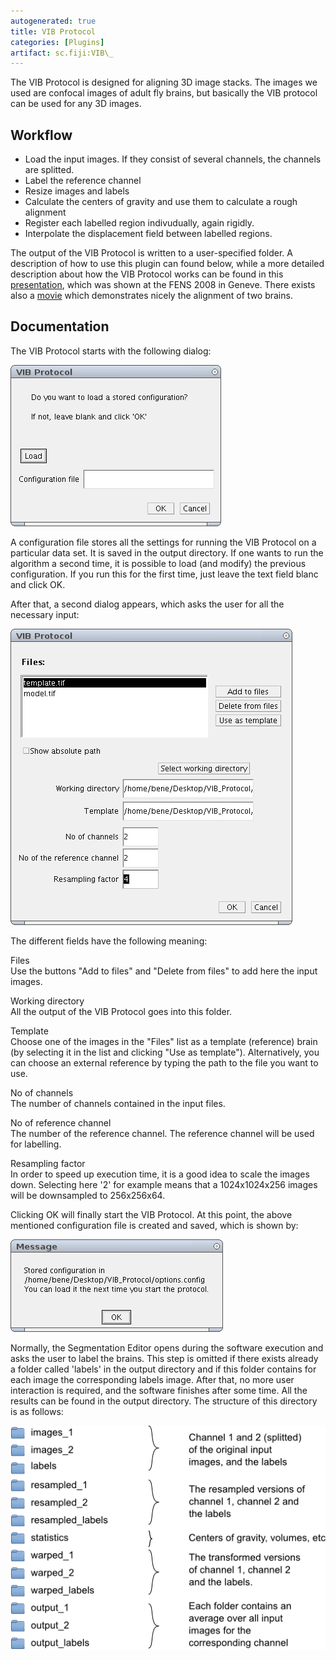 ```yaml
---
autogenerated: true
title: VIB Protocol
categories: [Plugins]
artifact: sc.fiji:VIB\_
---
```


The VIB Protocol is designed for aligning 3D image stacks. The images we used are confocal images of adult fly brains, but basically the VIB protocol can be used for any 3D images.

## Workflow

-   Load the input images. If they consist of several channels, the channels are splitted.
-   Label the reference channel
-   Resize images and labels
-   Calculate the centers of gravity and use them to calculate a rough alignment
-   Register each labelled region indivudually, again rigidly.
-   Interpolate the displacement field between labelled regions.

The output of the VIB Protocol is written to a user-specified folder. A description of how to use this plugin can found below, while a more detailed description about how the VIB Protocol works can be found in this [presentation](http://132.187.25.13/home/imagej/fens.pdf), which was shown at the FENS 2008 in Geneve. There exists also a [movie](http://132.187.25.13/home/imagej/fens.avi) which demonstrates nicely the alignment of two brains.

## Documentation

The VIB Protocol starts with the following dialog:

![](/media/plugins/vib-protocol-1.png)

A configuration file stores all the settings for running the VIB Protocol on a particular data set. It is saved in the output directory. If one wants to run the algorithm a second time, it is possible to load (and modify) the previous configuration. If you run this for the first time, just leave the text field blanc and click OK.

After that, a second dialog appears, which asks the user for all the necessary input:

![](/media/plugins/vib-protocol-2.png)

The different fields have the following meaning:

Files  
Use the buttons "Add to files" and "Delete from files" to add here the input images.

<!-- -->

Working directory  
All the output of the VIB Protocol goes into this folder.

<!-- -->

Template  
Choose one of the images in the "Files" list as a template (reference) brain (by selecting it in the list and clicking "Use as template"). Alternatively, you can choose an external reference by typing the path to the file you want to use.

<!-- -->

No of channels  
The number of channels contained in the input files.

<!-- -->

No of reference channel  
The number of the reference channel. The reference channel will be used for labelling.

<!-- -->

Resampling factor  
In order to speed up execution time, it is a good idea to scale the images down. Selecting here '2' for example means that a 1024x1024x256 images will be downsampled to 256x256x64.

Clicking OK will finally start the VIB Protocol. At this point, the above mentioned configuration file is created and saved, which is shown by:

![](/media/plugins/vib-protocol-3.png)

Normally, the Segmentation Editor opens during the software execution and asks the user to label the brains. This step is omitted if there exists already a folder called 'labels' in the output directory and if this folder contains for each image the corresponding labels image. After that, no more user interaction is required, and the software finishes after some time. All the results can be found in the output directory. The structure of this directory is as follows:

![](/media/plugins/vib-protocol-4.png)

 
